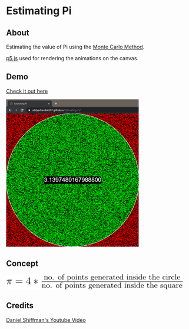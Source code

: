 # Estimating Pi

## About

Estimating the value of Pi using the [Monte Carlo Method](https://en.wikipedia.org/wiki/Monte_Carlo_method).

[p5.js](https://p5js.org/) used for rendering the animations on the canvas.

## Demo

[Check it out here](https://adityachandak287.github.io/Estimating-Pi/)

<img src="media/pi-monte-carlo.gif" width=360 />

## Concept

<img src="media/formula.png" style="background:white" width=480 alt="π = 4 * (no. of points inside the circle) / (no. of points outside the circle)"/>

## Credits

[Daniel Shiffman's Youtube Video](https://youtu.be/5cNnf_7e92Q)
